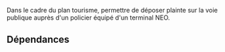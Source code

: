 Dans le cadre du plan tourisme, permettre de déposer plainte sur la voie publique auprès d'un policier équipé d'un terminal NEO.

## Dépendances
